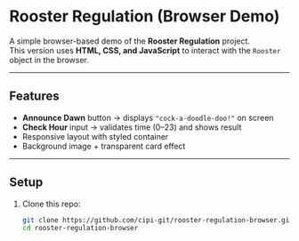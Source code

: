 # Rooster Regulation (Browser Demo)

A simple browser-based demo of the **Rooster Regulation** project.  
This version uses **HTML, CSS, and JavaScript** to interact with the `Rooster` object in the browser.

---

## Features
- **Announce Dawn** button → displays `"cock-a-doodle-doo!"` on screen  
- **Check Hour** input → validates time (0–23) and shows result  
- Responsive layout with styled container  
- Background image + transparent card effect  

---

## Setup
1. Clone this repo:
   ```bash
   git clone https://github.com/cipi-git/rooster-regulation-browser.git
   cd rooster-regulation-browser
